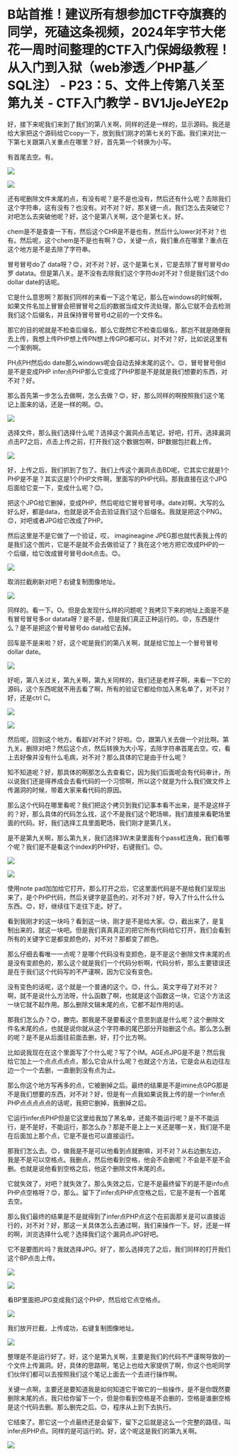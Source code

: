# B站首推！建议所有想参加CTF夺旗赛的同学，死磕这条视频，2024年字节大佬花一周时间整理的CTF入门保姆级教程！从入门到入狱（web渗透／PHP基／SQL注） - P23：5、文件上传第八关至第九关 - CTF入门教学 - BV1JjeJeYE2p

好，接下来呢我们来到了我们的第八关啊，同样的还是一样的，显示源码。我还是给大家把这个源码给它copy一下，放到我们刚才的第七关的下面。我们来对比一下第七关跟第八关重点在哪里？好，首先第一个转换为小写。

有首尾去空。有。

![](img/8732d82b0c3e10b2b38af8870cac9d26_1.png)

![](img/8732d82b0c3e10b2b38af8870cac9d26_2.png)

还有呢删除文件末尾的点，有没有呢？是不是也没有，然后还有什么呢？去除我们这个字符串，这有没有？也没有。对不对？好，那关键一点，我们怎么去突破它？对吧怎么去突破他呢？好，这个是第八关啊，这个是第七关。好。

chem是不是查查一下有，然后这个CHR是不是也有，然后什么lower对不对？也有。然后呢，这个chem是不是也有啊？😊，关键一点，我们重点在哪里？重点在这个地方是不是去除了字符串。

冒号冒号do了 data呀？😊，对不对？好，这个是第七关，它是去除了冒号冒号do罗 datata。但是第八关。是不没有去除我们这个字符do对不对？但是我们这个do dollar date的话呢。

它是什么意思啊？那我们同样的来看一下这个笔记，那么在windows的时候啊，如果文件名加上冒冒会把冒冒号之后的数据当成文件流处理，那么它就不会去检测我们这个后缀名，并且保持冒号冒号d之前的一个文件名。

那它的目的呢就是不检查后缀名，那么它既然它不检查后缀名，那岂不就是随便我去上传，我想上传PHP想上传PN想上传GPG都可以，对不对？好，比如说这里有一个案例啊。

PH点PH然后do date那么windows呢会自动去掉末尾的这个。😊，冒号冒号倒d是不是变成PHP infer点PHP那么它变成了PHP那是不是就是我们想要的东西，对不对？好。

那么首先第一步怎么去做啊，怎么去做？😊，好，那么同样的啊按照我们这个笔记上面来的话，还是一样的啊。😊。



![](img/8732d82b0c3e10b2b38af8870cac9d26_4.png)

选择文件，那么我们选择什么呢？选择这个漏洞点击笔记，好吧，打开。选择漏洞点击P7之后，点击上传之前，打开我们这个数据包啊，BP数据包拦截上传。



![](img/8732d82b0c3e10b2b38af8870cac9d26_6.png)

好，上传之后，我们抓到了包了。我们上传这个漏洞点击BD呢，它其实它就是1个PHP是不是？其实这是1个PHP文件啊，里面写的PHP代码。那我直接在这个JPG后面给它变一下，变成什么呢？😊。

把这个JPG给它删掉，变成PHP，然后呢给它冒号冒号哆。date对啊，大写的么好么好，都是data，也就是说不会去验证我们这个后缀名。我就是把这个PNG。😊，对吧或者JPG给它改成了PHP。

然后这里是不是它做了一个验证，哎， imagineagine JPEG那也就代表我上传的是我们这个图片，它是不是就不会去做验证了？我在这个地方把它改成PHP的一个后缀，给它改成冒号冒号doit点击。😊。



![](img/8732d82b0c3e10b2b38af8870cac9d26_8.png)

取消拦截刷新对吧？右键复制图像地址。

![](img/8732d82b0c3e10b2b38af8870cac9d26_10.png)

同样的。看一下。O。但是会发现什么样的问题呢？我拷贝下来的地址上面是不是有冒号冒号多or datata呀？是不是，但是我们真正正种运行的。😡，东西是什么？是不是把这个冒号冒号do data给它去掉。

回车是不是来啦？好，这个呢是我们的第八关啊，就是给它加上一个冒号冒号dollar date。

![](img/8732d82b0c3e10b2b38af8870cac9d26_12.png)

好呃，第八关过关，第九关啊，第九关同样的，我们还是老样子啊，来看一下它的源码，这个东西呢就不用去看了啊，所有的验证它都给你加入黑名单了，对不对？好，还是ctrl C。



![](img/8732d82b0c3e10b2b38af8870cac9d26_14.png)

![](img/8732d82b0c3e10b2b38af8870cac9d26_15.png)

然后呢，回到这个地方。看超V对不对？好啦。😊，跟第八关去做一个对比啊。第九关。删除对吧？然后这个点，然后转换为大小写，去除字符串首尾去空。哎，看上去好像并没有什么毛病，对不对？那么具体的它是由于什么呢？

知不知道呢？好，那具体的啊那怎么去查看它，因为我们后面呢会有代码审计，所以说我们还是得养成会去看代码的一个习惯啊，所以这个就是为什么我们做文件上传漏洞的时候，带着大家来看代码的原因。

那么这个代码在哪里看呢？我们把这个拷贝到我们记事本看不出来，是不是这样子的？好，那么具体的代码怎么找，这个不是我们这个靶场嘛，我们直接来看靶场里面的代码。好，我们选择工具里面靶场，我们刚才是第几关。

是不是第九关啊，那么第九关，我们选择3W末录里面有个pass杠连角，我们看哪个呢？我们是不是看这个index的PHP好，右键我们。😊。



![](img/8732d82b0c3e10b2b38af8870cac9d26_17.png)

![](img/8732d82b0c3e10b2b38af8870cac9d26_18.png)

使用note pad加加给它打开。那么打开之后，它这里面代码是不是给我们呈现出来了，是个PHP代码，然后关键字是蓝色的，对不对？好，导入了什么什么什么东西。😊，好，继续往下走往下走。好了。

看到我刚才的这一块吗？看到这一块，刚才是不是给大家。😊，截出来了，是复制出来的，就这一块吧。但是我们真真真正的把它所有代码给它打开，我们会看到所有的关键字它是都变颜色的，对不对？那都变了颜色。

那么仔细去看唯一一点呢？是哪个代码没有变颜色，是不是这个删除文件末尾的点是没有变颜色的，那么这个就是我们一个代码分析啊，代码分析，那么主要错误还是在于我们这个代码写的不严谨啊，因为它没有变色。

没有变色的话呢，这个就是一个普通的这个。😊，什么。英文字母了对不对？啊，就不是说什么方法呀，什么函数了啊，也就是这个函数这一块，它这个方法这一块它就不起作用。那么删除文辑末尾的点，它都不起作用的话。

那我们怎么办？😊，滕完。那我是不是要看这个意思到底是什么呢？这个删除文件名末尾的点，也就是说你就从这个字符串的尾巴部分开始删这个点。那么怎么删的呢？是不是从后面往前面去删，好，打个比方啊。

比如说我现在在这个里面写了个什么呢？写了个IM。AGE点JPG是不是？然后我给它加上一个点点点点点，那么它会从什么呢？也就这个方法，它是会从右边往左边一个一个去删，一直删到没有点为止。

那么你这个地方写再多的点，它被删掉之后。最终的结果是不是imine点GPG那是不是我们想要的东西，对不对？好，但是有一点我如果说我上传的是一个infer点PHP点点点点点的话呢，我把它删掉，我删掉之后。

它运行infer点PHP但是它这里给我加了黑名单，还能不能运行呢？是不不能运行，是不是好，不能运行，那怎么办？那是不是上上一关还是哪一关，我们是不是在后面加上那个点，它是不是也可以直接运行。

那我们怎么去。😊，做我是不是可以他看到点就删嘛，对不对？从右边删左边，我是不是可以空格点。我删点，然后他看到空格，他会不会删呢？不会是不是不会删。也就是说他看到空格之后，他这个删除文件末尾的点。

它就失效了，对吧？就失效了。那么失效之后，它是不是最终留下的是不是info点PHP点空格呀？😊，那么。留下了infer点PHP点空格之后，它是不是有一个首尾去空。

那么我们最终的结果是不是就得到了infer点PHP点这个在前面那关是可以直接运行的，对不对？好，那这一关具体怎么去通过啊，我们来操作一下。好，还是一样的啊，浏览选择什么呢？选择我们这个漏洞点JPG好吧。

它不是要图片吗？我就选择JPG。好了，那么选择完了之后，我们同样的打开我们这个BP点击上传。

![](img/8732d82b0c3e10b2b38af8870cac9d26_20.png)

![](img/8732d82b0c3e10b2b38af8870cac9d26_21.png)

看BP里面把JPG变成我们这个PHP，然后给它点空格点。

![](img/8732d82b0c3e10b2b38af8870cac9d26_23.png)

我们放开拦截，上传成功，右键复制图像地址。

![](img/8732d82b0c3e10b2b38af8870cac9d26_25.png)

整理是不是运行好了。好，这个是第九关啊，主要是我们的代码不严谨啊导致的一个文件上传漏洞。好，具体的思路啊，笔记上也给大家提供了啊，你这个也呃同学们伙伴们都可以去按照我们这个笔记上面去一个去进行操作啊。

关键一点啊，主要还是要知道我是如何知道它干嘛它的一些操作，是不是你既然要删除末尾的点，我只给你留下一个，但是你看到空格是不会删的，空格是谁删空格是这个代码去删。那么删完之后。😊，程序从上到下去执行。

它结束了。那它这一个点最终还是会留下，留下之后就是这么一个完整的路径，叫infer点PHP点。同样的是可运行的。好，这个呢这是我们的第九关啊。



![](img/8732d82b0c3e10b2b38af8870cac9d26_27.png)